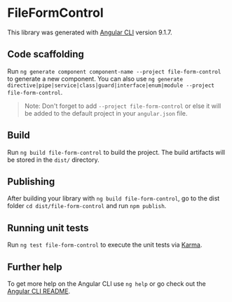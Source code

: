 # FileFormControl

This library was generated with [Angular CLI](https://github.com/angular/angular-cli) version 9.1.7.

## Code scaffolding

Run `ng generate component component-name --project file-form-control` to generate a new component. You can also use `ng generate directive|pipe|service|class|guard|interface|enum|module --project file-form-control`.
> Note: Don't forget to add `--project file-form-control` or else it will be added to the default project in your `angular.json` file. 

## Build

Run `ng build file-form-control` to build the project. The build artifacts will be stored in the `dist/` directory.

## Publishing

After building your library with `ng build file-form-control`, go to the dist folder `cd dist/file-form-control` and run `npm publish`.

## Running unit tests

Run `ng test file-form-control` to execute the unit tests via [Karma](https://karma-runner.github.io).

## Further help

To get more help on the Angular CLI use `ng help` or go check out the [Angular CLI README](https://github.com/angular/angular-cli/blob/master/README.md).
